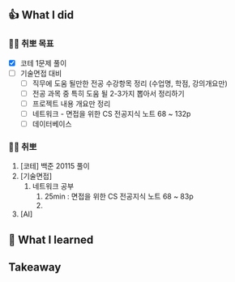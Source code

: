## 👍 What I did
### 👩‍💻 취뽀 목표
- [x] 코테 1문제 풀이
- [ ] 기술면접 대비
  - [ ] 직무에 도움 될만한 전공 수강항목 정리 (수업명, 학점, 강의개요만)
  - [ ] 전공 과목 중 특히 도움 될 2-3가지 뽑아서 정리하기
  - [ ] 프로젝트 내용 개요만 정리
  - [ ] 네트워크 - 면접을 위한 CS 전공지식 노트 68 ~ 132p
  - [ ] 데이터베이스

### 👩‍💻 취뽀
1. [코테] 백준 20115 풀이
2. [기술면접]
   1. 네트워크 공부
      1. 25min : 면접을 위한 CS 전공지식 노트 68 ~ 83p
      2.  
3. [AI]
## 👊 What I learned
## Takeaway
<!--stackedit_data:
eyJoaXN0b3J5IjpbLTIxMzU1NzU4NTldfQ==
-->